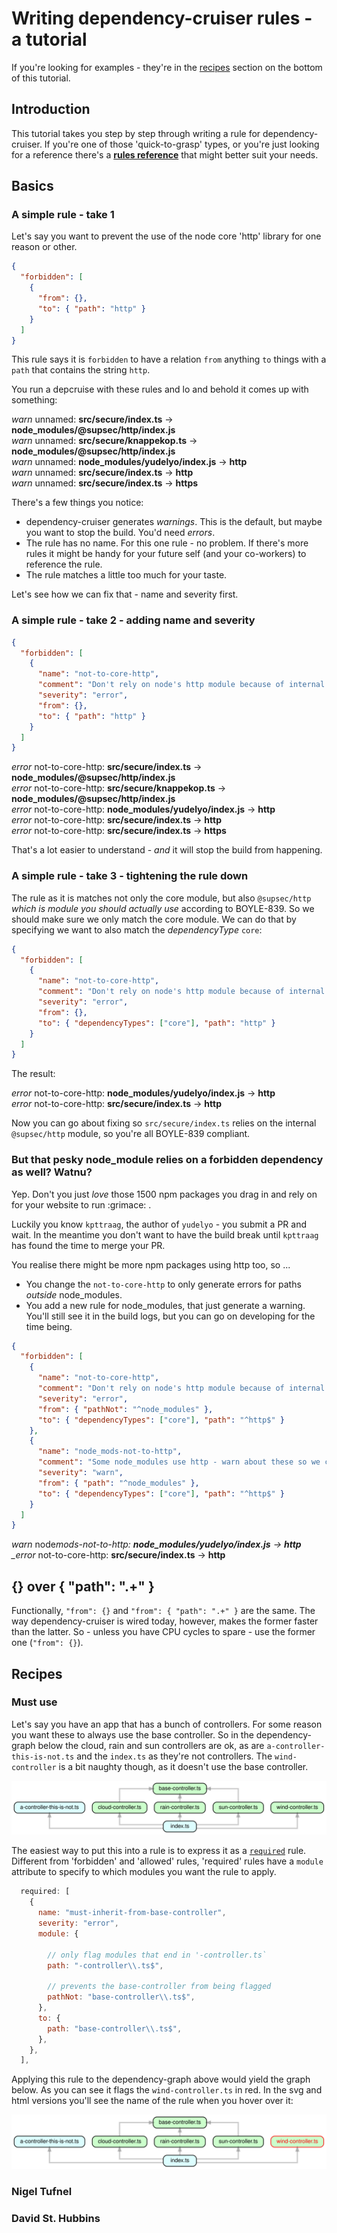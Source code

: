 # Writing dependency-cruiser rules - a tutorial

If you're looking for examples - they're in the [recipes](#recipes) section on
the bottom of this tutorial.

## Introduction

This tutorial takes you step by step through writing a rule for
dependency-cruiser. If you're one of those 'quick-to-grasp' types, or you're
just looking for a reference there's a **[rules
reference](./rules-reference.md)** that might better suit your needs.

## Basics

### A simple rule - take 1

Let's say you want to prevent the use of the node core 'http' library for one
reason or other.

```json
{
  "forbidden": [
    {
      "from": {},
      "to": { "path": "http" }
    }
  ]
}
```

This rule says it is `forbidden` to have a relation `from` anything `to` things
with a `path` that contains the string `http`.

You run a depcruise with these rules and lo and behold it comes up with
something:

_warn_ unnamed: **src/secure/index.ts** → **node_modules/@supsec/http/index.js**  
_warn_ unnamed: **src/secure/knappekop.ts** → **node_modules/@supsec/http/index.js**  
_warn_ unnamed: **node_modules/yudelyo/index.js** → **http**  
_warn_ unnamed: **src/secure/index.ts** → **http**  
_warn_ unnamed: **src/secure/index.ts** → **https**

There's a few things you notice:

- dependency-cruiser generates _warnings_. This is the default, but maybe you
  want to stop the build. You'd need _errors_.
- The rule has no name. For this one rule - no problem. If there's more rules it
  might be handy for your future self (and your co-workers) to reference the
  rule.
- The rule matches a little too much for your taste.

Let's see how we can fix that - name and severity first.

### A simple rule - take 2 - adding name and severity

```json
{
  "forbidden": [
    {
      "name": "not-to-core-http",
      "comment": "Don't rely on node's http module because of internal guideline BOYLE-839 - use https and the internal @supsec variant in stead",
      "severity": "error",
      "from": {},
      "to": { "path": "http" }
    }
  ]
}
```

_error_ not-to-core-http: **src/secure/index.ts** → **node_modules/@supsec/http/index.js**  
_error_ not-to-core-http: **src/secure/knappekop.ts** → **node_modules/@supsec/http/index.js**  
_error_ not-to-core-http: **node_modules/yudelyo/index.js** → **http**  
_error_ not-to-core-http: **src/secure/index.ts** → **http**  
_error_ not-to-core-http: **src/secure/index.ts** → **https**

That's a lot easier to understand - _and_ it will stop the build from happening.

### A simple rule - take 3 - tightening the rule down

The rule as it is matches not only the core module, but also `@supsec/http`
_which is module you should actually use_ according to BOYLE-839.
So we should make sure we only match the core module. We can do that by
specifying we want to also match the _dependencyType_ `core`:

```json
{
  "forbidden": [
    {
      "name": "not-to-core-http",
      "comment": "Don't rely on node's http module because of internal guideline BOYLE-839 - use https and the internal @supsec variant in stead",
      "severity": "error",
      "from": {},
      "to": { "dependencyTypes": ["core"], "path": "http" }
    }
  ]
}
```

The result:

_error_ not-to-core-http: **node_modules/yudelyo/index.js** → **http**  
_error_ not-to-core-http: **src/secure/index.ts** → **http**

Now you can go about fixing so `src/secure/index.ts` relies on the internal
`@supsec/http` module, so you're all BOYLE-839 compliant.

### But that pesky node_module relies on a forbidden dependency as well? Watnu?

Yep. Don't you just _love_ those 1500 npm packages you drag in and rely on for
your website to run :grimace: .

Luckily you know `kpttraag`, the author of `yudelyo` - you submit a PR and wait.
In the meantime you don't want to have the build break until `kpttraag` has
found the time to merge your PR.

You realise there might be more npm packages using http too, so ...

- You change the `not-to-core-http` to only generate errors for paths _outside_
  node_modules.
- You add a new rule for node_modules, that just generate a warning. You'll
  still see it in the build logs, but you can go on developing for the time
  being.

```json
{
  "forbidden": [
    {
      "name": "not-to-core-http",
      "comment": "Don't rely on node's http module because of internal guideline BOYLE-839 - use https and the internal @supsec variant in stead",
      "severity": "error",
      "from": { "pathNot": "^node_modules" },
      "to": { "dependencyTypes": ["core"], "path": "^http$" }
    },
    {
      "name": "node_mods-not-to-http",
      "comment": "Some node_modules use http - warn about these so we can replace them/ make PR's so we're BOYLE compliant",
      "severity": "warn",
      "from": { "path": "^node_modules" },
      "to": { "dependencyTypes": ["core"], "path": "^http$" }
    }
  ]
}
```

_warn_ node*mods-not-to-http: **node_modules/yudelyo/index.js** → **http**  
\_error* not-to-core-http: **src/secure/index.ts** → **http**

## {} over { "path": ".+" }

Functionally, `"from": {}` and `"from": { "path": ".+" }` are the same. The way
dependency-cruiser is wired today, however, makes the former faster than the
latter. So - unless you have CPU cycles to spare - use the former one
(`"from": {}`).

## Recipes

###

### Must use

Let's say you have an app that has a bunch of controllers. For some reason you
want these to always use the base controller. So in the dependency-graph below
the cloud, rain and sun controllers are ok, as are `a-controller-this-is-not.ts`
and the `index.ts` as they're not controllers. The `wind-controller` is a bit
naughty though, as it doesn't use the base controller.

![some controllers](recipes/must-use/before.svg)

The easiest way to put this into a rule is to express it as a [`required`](./rules-reference.md#required)
rule. Different from 'forbidden' and 'allowed' rules, 'required' rules have a
`module` attribute to specify to which modules you want the rule to apply.

```javascript
  required: [
    {
      name: "must-inherit-from-base-controller",
      severity: "error",
      module: {

        // only flag modules that end in '-controller.ts`
        path: "-controller\\.ts$",

        // prevents the base-controller from being flagged
        pathNot: "base-controller\\.ts$",
      },
      to: {
        path: "base-controller\\.ts$",
      },
    },
  ],
```

Applying this rule to the dependency-graph above would yield the graph below. As
you can see it flags the `wind-controller.ts` in red. In the svg and html versions
you'll see the name of the rule when you hover over it:

![some controllers - but with the must-inherit-from-base-controller rule applied](recipes/must-use/rules-applied.svg)

### Nigel Tufnel

### David St. Hubbins
